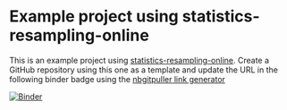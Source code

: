 # Example project using statistics-resampling-online

This is an example project using [statistics-resampling-online](https://img.shields.io/github/forks/acpennlab/statistics-resampling-online/tree/jammy-docker). Create a GitHub repository using this one as a template and update the URL in the following binder badge using the [nbgitpuller link generator](https://nbgitpuller.readthedocs.io/en/latest/link.html?tab=binder) 

[![Binder](https://mybinder.org/badge.svg)](https://mybinder.org/v2/gh/acpennlab/statistics-resampling-online/jammy-docker?urlpath=git-pull%3Frepo%3Dhttps%253A%252F%252Fgithub.com%252Facpennlab%252Fstatistics-resampling-project%26urlpath%3Dlab%252Ftree%252Fstatistics-resampling-project%252Findex.ipynb%26branch%3Dmaster)

